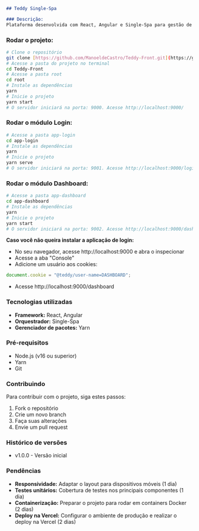 ```markdown
## Teddy Single-Spa

### Descrição:
Plataforma desenvolvida com React, Angular e Single-Spa para gestão de parceiros e empresas externas.

```
### Rodar o projeto:
```bash
# Clone o repositório
git clone [https://github.com/ManoeldeCastro/Teddy-Front.git](https://github.com/ManoeldeCastro/Teddy-Front.git)
# Acesse a pasta do projeto no terminal
cd Teddy-Front
# Acesse a pasta root
cd root
# Instale as dependências
yarn
# Inicie o projeto
yarn start
# O servidor iniciará na porta: 9000. Acesse http://localhost:9000/
```

### Rodar o módulo Login:
```bash
# Acesse a pasta app-login
cd app-login
# Instale as dependências
yarn
# Inicie o projeto
yarn serve
# O servidor iniciará na porta: 9001. Acesse http://localhost:9000/login
```

### Rodar o módulo Dashboard:
```bash
# Acesse a pasta app-dashboard
cd app-dashboard
# Instale as dependências
yarn
# Inicie o projeto
yarn start
# O servidor iniciará na porta: 9002. Acesse http://localhost:9000/dashboard
```

**Caso você não queira instalar a aplicação de login:**

  * No seu navegador, acesse http://localhost:9000 e abra o inspecionar
  * Acesse a aba "Console"
  * Adicione um usuário aos cookies:

```javascript
document.cookie = "@teddy/user-name=DASHBOARD";
```

  * Acesse http://localhost:9000/dashboard

### Tecnologias utilizadas
* **Framework:** React, Angular
* **Orquestrador:** Single-Spa
* **Gerenciador de pacotes:** Yarn

### Pré-requisitos
* Node.js (v16 ou superior)
* Yarn
* Git

### Contribuindo
Para contribuir com o projeto, siga estes passos:
1. Fork o repositório
2. Crie um novo branch
3. Faça suas alterações
4. Envie um pull request

### Histórico de versões
* v1.0.0 - Versão inicial

### Pendências
* **Responsividade:** Adaptar o layout para dispositivos móveis (1 dia)
* **Testes unitários:** Cobertura de testes nos principais componentes (1 dia)
* **Containerização:** Preparar o projeto para rodar em containers Docker (2 dias)
* **Deploy na Vercel:** Configurar o ambiente de produção e realizar o deploy na Vercel (2 dias)
```
